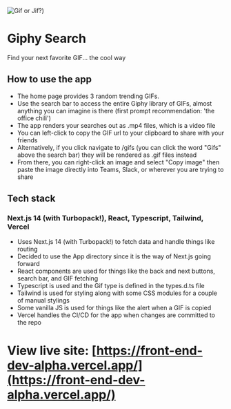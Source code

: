 ![Gif or Jif?](https://media.giphy.com/media/1ET7hRlCcZLuE/giphy.gif))

# Giphy Search

Find your next favorite GIF... the cool way

## How to use the app

- The home page provides 3 random trending GIFs.
- Use the search bar to access the entire Giphy library of GIFs, almost anything you can imagine is there (first prompt recommendation: 'the office chili')
- The app renders your searches out as .mp4 files, which is a video file
- You can left-click to copy the GIF url to your clipboard to share with your friends
- Alternatively, if you click navigate to /gifs (you can click the word "Gifs" above the search bar) they will be rendered as .gif files instead
- From there, you can right-click an image and select "Copy image" then paste the image directly into Teams, Slack, or wherever you are trying to share

## Tech stack

### Next.js 14 (with Turbopack!), React, Typescript, Tailwind, Vercel

- Uses Next.js 14 (with Turbopack!) to fetch data and handle things like routing
- Decided to use the App directory since it is the way of Next.js going forward
- React components are used for things like the back and next buttons, search bar, and GIF fetching
- Typescript is used and the Gif type is defined in the types.d.ts file
- Tailwind is used for styling along with some CSS modules for a couple of manual stylings
- Some vanilla JS is used for things like the alert when a GIF is copied
- Vercel handles the CI/CD for the app when changes are committed to the repo

# View live site: [https://front-end-dev-alpha.vercel.app/](https://front-end-dev-alpha.vercel.app/)
